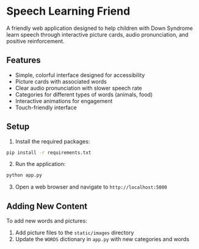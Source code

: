 # Speech Learning Friend

A friendly web application designed to help children with Down Syndrome learn speech through interactive picture cards, audio pronunciation, and positive reinforcement.

## Features
- Simple, colorful interface designed for accessibility
- Picture cards with associated words
- Clear audio pronunciation with slower speech rate
- Categories for different types of words (animals, food)
- Interactive animations for engagement
- Touch-friendly interface

## Setup
1. Install the required packages:
```bash
pip install -r requirements.txt
```

2. Run the application:
```bash
python app.py
```

3. Open a web browser and navigate to `http://localhost:5000`

## Adding New Content
To add new words and pictures:
1. Add picture files to the `static/images` directory
2. Update the `WORDS` dictionary in `app.py` with new categories and words

